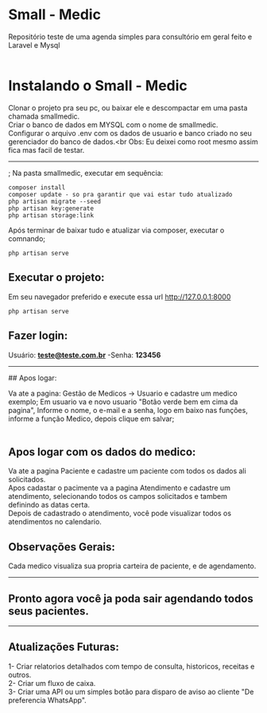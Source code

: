 # Small - Medic
Repositório teste de uma agenda simples para consultório em geral feito e Laravel e Mysql<br><br>

# Instalando o Small - Medic 
Clonar o projeto pra seu pc, ou baixar ele e descompactar em uma pasta chamada smallmedic.<br>
Criar o banco de dados em MYSQL com o nome de smallmedic.<br>
Configurar o arquivo .env com os dados de usuario e banco criado no seu gerenciador do banco de dados.<br
Obs: Eu deixei como root mesmo assim fica mas facil de testar.
<hr>;
Na pasta smallmedic, executar em sequência: 

``` 
composer install
composer update - so pra garantir que vai estar tudo atualizado
php artisan migrate --seed 
php artisan key:generate
php artisan storage:link

```
Após terminar de baixar tudo e atualizar via composer, executar o comnando;
```
php artisan serve
```
## Executar o projeto:
Em seu navegador preferido e execute essa url http://127.0.0.1:8000

```
php artisan serve
```
## Fazer login: 
Usuário: <b>teste@teste.com.br</b> -Senha: <b>123456</b> 

<hr>
## Apos logar:

Va ate a pagina: Gestão de Medicos -> Usuario e cadastre um medico exemplo;
Em usuario va e novo usuario "Botão verde bem em cima da pagina", Informe o nome, o e-mail e a senha, logo em baixo nas funções, informe a função Medico, depois clique em salvar;
<br><br>
## Apos logar com os dados do medico:
Va ate a pagina Paciente e cadastre um paciente com todos os dados ali solicitados.<br>
Apos cadastar o pacimente va a pagina Atendimento e cadastre um atendimento, selecionando todos os campos solicitados e tambem definindo as datas certa.<br>
Depois de cadastrado o atendimento, você pode visualizar todos os atendimentos no calendario.

## Observações Gerais:

Cada medico visualiza sua propria carteira de paciente, e de agendamento.<hr>

## Pronto agora você ja poda sair agendando todos seus pacientes.

<hr>

## Atualizações Futuras:
1- Criar relatorios detalhados com tempo de consulta, historicos, receitas e outros.<br>
2- Criar um fluxo de caixa.<br>
3- Criar uma API ou um simples botão para disparo de aviso ao cliente "De preferencia WhatsApp".<br>

